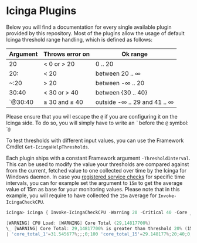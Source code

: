 # Icinga Plugins

Below you will find a documentation for every single available plugin provided by this repository. Most of the plugins allow the usage of default Icinga threshold range handling, which is defined as follows:

| Argument | Throws error on | Ok range                     |
| ---      | ---             | ---                          |
| 20       | < 0 or > 20     | 0 .. 20                      |
| 20:      | < 20            | between 20 .. ∞              |
| ~:20     | > 20            | between -∞ .. 20             |
| 30:40    | < 30 or > 40    | between {30 .. 40}           |
| `@30:40  | ≥ 30 and ≤ 40   | outside -∞ .. 29 and 41 .. ∞ |

Please ensure that you will escape the `@` if you are configuring it on the Icinga side. To do so, you will simply have to write an *\`* before the `@` symbol: \``@`

To test thresholds with different input values, you can use the Framework Cmdlet `Get-IcingaHelpThresholds`.

Each plugin ships with a constant Framework argument `-ThresholdInterval`. This can be used to modify the value your thresholds are compared against from the current, fetched value to one collected over time by the Icinga for Windows daemon. In case you [registered service checks](https://icinga.com/docs/icinga-for-windows/latest/doc/service/10-Register-Service-Checks/) for specific time intervals, you can for example set the argument to `15m` to get the average value of 15m as base for your monitoring values. Please note that in this example, you will require to have collected the `15m` average for `Invoke-IcingaCheckCPU`.

```powershell
icinga> icinga { Invoke-IcingaCheckCPU -Warning 20 -Critical 40 -Core _Total -ThresholdInterval 15m }

[WARNING] CPU Load: [WARNING] Core Total (29,14817700%)
\_ [WARNING] Core Total: 29,14817700% is greater than threshold 20% (15m avg.)
| 'core_total_1'=31.545677%;;;0;100 'core_total_15'=29.148177%;20;40;0;100 'core_total_5'=28.827410%;;;0;100 'core_total_20'=30.032942%;;;0;100 'core_total_3'=27.731669%;;;0;100 'core_total'=33.87817%;;;0;100
```
